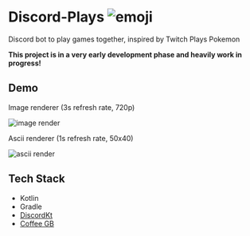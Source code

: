 # Discord-Plays ![emoji](https://i.imgur.com/Hs2Wohm.png)

Discord bot to play games together, inspired by Twitch Plays Pokemon

**This project is in a very early development phase and heavily work in progress!**

## Demo

Image renderer (3s refresh rate, 720p)

![image render](https://i.imgur.com/fobfGLf.gif)

Ascii renderer (1s refresh rate, 50x40)

![ascii render](https://i.imgur.com/yL8Ors7.gif)

## Tech Stack

* Kotlin
* Gradle
* [DiscordKt](https://github.com/DiscordKt/DiscordKt)
* [Coffee GB](https://github.com/trekawek/coffee-gb)
